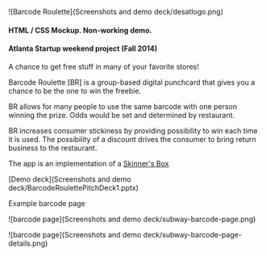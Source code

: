 ![Barcode Roulette](Screenshots and demo deck/desatlogo.png)
#### HTML / CSS Mockup. Non-working demo.
#### Atlanta Startup weekend project (Fall 2014)
A chance to get free stuff in many of your favorite stores! 

Barcode Roulette [BR] is a group-based digital punchcard that gives you a chance to be the one to win the freebie.

BR allows for many people to use the same barcode with one person winning the prize. Odds would be set and determined by restaurant. 

BR increases consumer stickiness by providing possibility to win each time it is used. The possibility of a discount drives the consumer to bring return business to the restaurant.

The app is an implementation of a [Skinner's Box](http://en.wikipedia.org/wiki/Operant_conditioning_chamber)

[Demo deck](Screenshots and demo deck/BarcodeRoulettePitchDeck1.pptx)

Example barcode page

![barcode page](Screenshots and demo deck/subway-barcode-page.png)

![barcode page](Screenshots and demo deck/subway-barcode-page-details.png)
